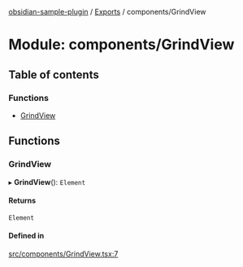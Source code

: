 [obsidian-sample-plugin](../README.md) / [Exports](../modules.md) / components/GrindView

# Module: components/GrindView

## Table of contents

### Functions

- [GrindView](components_GrindView.md#grindview)

## Functions

### GrindView

▸ **GrindView**(): `Element`

#### Returns

`Element`

#### Defined in

[src/components/GrindView.tsx:7](https://github.com/dromse/personal-grind-manager/blob/f78d691/src/components/GrindView.tsx#L7)

